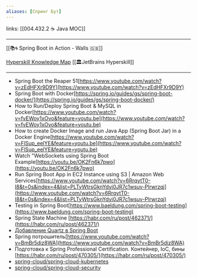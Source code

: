```yaml
---
aliases: [Спринг Бут]
---
```

links: [[004.432.2 ☕️ Java MOC]]

---

[[📚🌀 Spring Boot in Action - Walls 🇬🇧]]

[Hyperskill Knowledge Map](https://hyperskill.org/knowledge-map) [[🏛JetBrains Hyperskill]]

---
- Spring Boot the Reaper 51[https://www.youtube.com/watch?v=zEdHFXr9D9Y](https://www.youtube.com/watch?v=zEdHFXr9D9Y)
- Spring Boot with Docker[https://spring.io/guides/gs/spring-boot-docker/](https://spring.io/guides/gs/spring-boot-docker/)
- How to Run/Deploy Spring Boot & MySQL in Docker[https://www.youtube.com/watch?v=fvEWoy1xOvo&feature=youtu.be](https://www.youtube.com/watch?v=fvEWoy1xOvo&feature=youtu.be)
- How to create Docker Image and run Java App (Spring Boot Jar) in a Docker Engine[https://www.youtube.com/watch?v=FlSup_eelYE&feature=youtu.be](https://www.youtube.com/watch?v=FlSup_eelYE&feature=youtu.be)
- Watch "WebSockets using Spring Boot Example[https://youtu.be/OK2Fn6k7pwo](https://youtu.be/OK2Fn6k7pwo)
- Run Spring Boot App in EC2 Instance using S3 | Amazon Web Services[https://www.youtube.com/watch?v=6RrqytT0-I8&t=0s&index=4&list=PLTyWtrsGknYdyi0JR7c1wsuv-Plrwrzqj](https://www.youtube.com/watch?v=6RrqytT0-I8&t=0s&index=4&list=PLTyWtrsGknYdyi0JR7c1wsuv-Plrwrzqj)
- Testing in Spring Boot[https://www.baeldung.com/spring-boot-testing](https://www.baeldung.com/spring-boot-testing)
- Spring State Machine [https://habr.com/ru/post/462371/](https://habr.com/ru/post/462371/)
- [Добавление Quartz в Spring Boot](https://habr.com/ru/company/otus/blog/475996/)
- Spring потрошитель[https://www.youtube.com/watch?v=BmBr5diz8WA](https://www.youtube.com/watch?v=BmBr5diz8WA)
- Подготовка к Spring Professional Certification. Контейнер, IoC, бины [https://habr.com/ru/post/470305/](https://habr.com/ru/post/470305/)
- [spring-cloud/spring-cloud-kubernetes](https://github.com/spring-cloud/spring-cloud-kubernetes)
- [spring-cloud/spring-cloud-security](https://github.com/spring-cloud/spring-cloud-security)